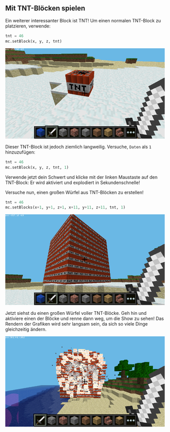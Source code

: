 ## Mit TNT-Blöcken spielen

Ein weiterer interessanter Block ist TNT! Um einen normalen TNT-Block zu platzieren, verwende:

```python
tnt = 46
mc.setBlock(x, y, z, tnt)
```

![](images/mcpi-tnt.png)

Dieser TNT-Block ist jedoch ziemlich langweilig. Versuche, `Daten` als `1` hinzuzufügen:

```python
tnt = 46
mc.setBlock(x, y, z, tnt, 1)
```

Verwende jetzt dein Schwert und klicke mit der linken Maustaste auf den TNT-Block: Er wird aktiviert und explodiert in Sekundenschnelle!

Versuche nun, einen großen Würfel aus TNT-Blöcken zu erstellen!

```python
tnt = 46
mc.setBlocks(x+1, y+1, z+1, x+11, y+11, z+11, tnt, 1)
```

![](images/mcpi-tnt-blocks.png)

Jetzt siehst du einen großen Würfel voller TNT-Blöcke. Geh hin und aktiviere einen der Blöcke und renne dann weg, um die Show zu sehen! Das Rendern der Grafiken wird sehr langsam sein, da sich so viele Dinge gleichzeitig ändern.

![](images/mcpi-tnt-explode.png)